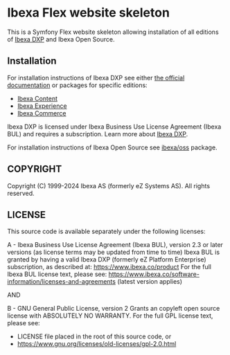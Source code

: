 # Ibexa Flex website skeleton

This is a Symfony Flex website skeleton allowing installation of all editions of
[Ibexa DXP](https://www.ibexa.co/products) and Ibexa Open Source.

## Installation

For installation instructions of Ibexa DXP see either
[the official documentation](https://doc.ibexa.co/) or packages for specific editions:
* [Ibexa Content](https://github.com/ibexa/content)
* [Ibexa Experience](https://github.com/ibexa/experience)
* [Ibexa Commerce](https://github.com/ibexa/commerce)

Ibexa DXP is licensed under Ibexa Business Use License Agreement (Ibexa BUL) and requires
a subscription. Learn more about [Ibexa DXP](https://www.ibexa.co/products).

For installation instructions of Ibexa Open Source see [ibexa/oss](https://github.com/ibexa/oss)
package.

## COPYRIGHT
Copyright (C) 1999-2024 Ibexa AS (formerly eZ Systems AS). All rights reserved.

## LICENSE
This source code is available separately under the following licenses:

A - Ibexa Business Use License Agreement (Ibexa BUL),
version 2.3 or later versions (as license terms may be updated from time to time)
Ibexa BUL is granted by having a valid Ibexa DXP (formerly eZ Platform Enterprise) subscription,
as described at: https://www.ibexa.co/product
For the full Ibexa BUL license text, please see:
https://www.ibexa.co/software-information/licenses-and-agreements (latest version applies)

AND

B - GNU General Public License, version 2
Grants an copyleft open source license with ABSOLUTELY NO WARRANTY. For the full GPL license text, please see:
- LICENSE file placed in the root of this source code, or
- https://www.gnu.org/licenses/old-licenses/gpl-2.0.html
